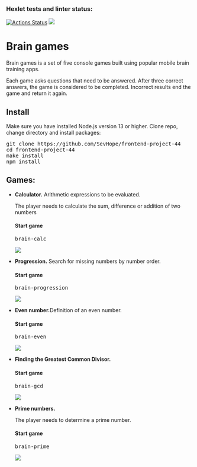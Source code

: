 ### Hexlet tests and linter status:
[![Actions Status](https://github.com/SevHope/frontend-project-44/workflows/hexlet-check/badge.svg)](https://github.com/SevHope/frontend-project-44/actions)
<a href="https://codeclimate.com/github/SevHope/frontend-project-44/maintainability"><img src="https://api.codeclimate.com/v1/badges/df2848d6a36816ac6653/maintainability" /></a>
<h1>Brain games</h1>
<p>Brain games is a set of five console games built using popular mobile brain training apps.</p>
<p>Each game asks questions that need to be answered. After three correct answers, the game is considered to be completed. Incorrect results end the game and return it again.</p>
<h2>Install</h2>
Make sure you have installed Node.js version 13 or higher.
Clone repo, change directory and install packages:
<pre>
git clone https://github.com/SevHope/frontend-project-44
cd frontend-project-44
make install
npm install
</pre>
<h2>Games:</h2>
<ul>
<li><b>Calculator.</b> Arithmetic expressions to be evaluated.</li>
<p>The player needs to calculate the sum, difference or addition of two numbers</p>
<h4>Start game</h4>
<pre>
brain-calc
</pre>
<p><a href="https://asciinema.org/a/572639" target="_blank"><img src="https://asciinema.org/a/572639.svg" /></a></p>
<li><b>Progression.</b> Search for missing numbers by number order.</li>
<h4>Start game</h4>
<pre>
brain-progression
</pre>
<p><a href="https://asciinema.org/a/572641" target="_blank"><img src="https://asciinema.org/a/572641.svg" /></a></p>
<li><b>Even number.</b>Definition of an even number.</li>
<h4>Start game</h4>
<pre>
brain-even
</pre>
<p><a href="https://asciinema.org/a/572588" target="_blank"><img src="https://asciinema.org/a/572588.svg" /></a></p>
<li><b>Finding the Greatest Common Divisor.</b></li>
<h4>Start game</h4>
<pre>
brain-gcd
</pre>
<p><a href="https://asciinema.org/a/572589" target="_blank"><img src="https://asciinema.org/a/572589.svg" /></a></p>
<li><b>Prime numbers.</b></li>
<p>The player needs to determine a prime number.</p>
<h4>Start game</h4>
<pre>
brain-prime
</pre>
<p><a href="https://asciinema.org/a/572643" target="_blank"><img src="https://asciinema.org/a/572643.svg" /></a></p>
</ul>
